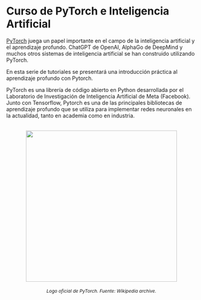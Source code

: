 # Curso de PyTorch e Inteligencia Artificial


[PyTorch](https://pytorch.org) juega un papel importante en el campo de la inteligencia artificial y el aprendizaje profundo. ChatGPT de OpenAI, AlphaGo de DeepMind y muchos otros sistemas de inteligencia artificial se han construido utilizando PyTorch.

En esta serie de tutoriales se presentará una introducción práctica al aprendizaje profundo con Pytorch.

PyTorch es una librería de código abierto en Python desarrollada por el Laboratorio de Investigación de Inteligencia Artificial​ de Meta (Facebook). Junto con Tensorflow, Pytorch es una de las principales bibliotecas de aprendizaje profundo que se utiliza para implementar redes neuronales en la actualidad, tanto en academia como en industria.

<br>
<div style="text-align: center;">
    <img src="https://upload.wikimedia.org/wikipedia/commons/thumb/c/c6/PyTorch_logo_black.svg/2560px-PyTorch_logo_black.svg.png" style="width: 400px;">
</div>
<br>
<div style="text-align: center; font-size: 12px;">
    <i>Logo oficial de PyTorch. Fuente: Wikipedia archive.</i>
</div>